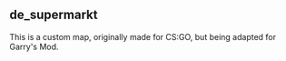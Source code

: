 ## de_supermarkt
This is a custom map, originally made for CS:GO, but being adapted for Garry's Mod.
